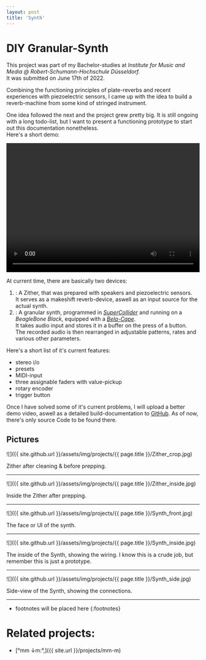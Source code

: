 ```yaml
---
layout: post
title: 'Synth'
---
```


# DIY Granular-Synth

This project was part of my Bachelor-studies at *Institute for Music and Media @ Robert-Schumann-Hochschule Düsseldorf.*  
It was submitted on June 17th of 2022.  


Combining the functioning principles of plate-reverbs and recent experiences with piezoelectric sensors,
I came up with the idea to build a reverb-machine from some kind of stringed instrument.

One idea followed the next and the project grew pretty big. 
It is still ongoing with a long todo-list,
but I want to present a functioning prototype to start out this documentation nonetheless.  
Here's a short demo: 

<video width="100%" height="336" controls>
  <source src="{{ site.url }}/assets/vid/projects/{{page.title}}/demo.mp4" type="video/mp4">
</video>  

At current time, there are basically two devices:
1. : A Zither, that was prepared with speakers and piezoelectric sensors.  
It serves as a makeshift reverb-device, aswell as an input source for the actual synth.
2. : A granular synth, programmed in [*SuperCollider*](https://supercollider.github.io/) and running on a *BeagleBone Black*, equipped with a [*Bela-Cape*](https://eu.shop.bela.io/collections/bela-and-bela-mini/products/bela-cape).  
It takes audio input and stores it in a buffer on the press of a button.   
The recorded audio is then rearranged in adjustable patterns, rates and various other parameters.  

Here's a short list of it's current features:

- stereo i/o
- presets
- MIDI-input
- three assignable faders with value-pickup
- rotary encoder
- trigger button

Once I have solved some of it's current problems, I will upload a better demo video, aswell as a detailed build-documentation to [GitHub](https://github.com/FunctionalJerk/bela-grainsynth). 
As of now, there's only source Code to be found there. 

## Pictures

![]({{ site.github.url }}/assets/img/projects/{{ page.title }}/Zither_crop.jpg)

Zither after cleaning & before prepping.

---

![]({{ site.github.url }}/assets/img/projects/{{ page.title }}/Zither_inside.jpg)

Inside the Zither after prepping.

---

![]({{ site.github.url }}/assets/img/projects/{{ page.title }}/Synth_front.jpg)

The face or UI of the synth.

---

![]({{ site.github.url }}/assets/img/projects/{{ page.title }}/Synth_inside.jpg)

The inside of the Synth, showing the wiring. 
I know this is a crude job, but remember this is just a prototype.

---

![]({{ site.github.url }}/assets/img/projects/{{ page.title }}/Synth_side.jpg)

Side-view of the Synth, showing the connections.

---

* footnotes will be placed here
{:footnotes}

# Related projects: 

- [°mm ↓m​:​°​,]({{ site.url }}/projects/mm-m)
